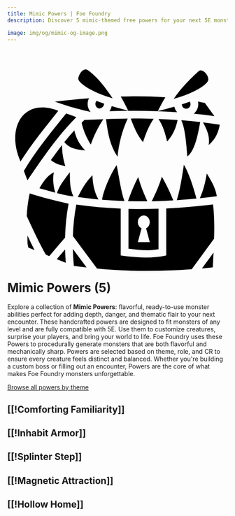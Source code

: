 ```yaml
---
title: Mimic Powers | Foe Foundry
description: Discover 5 mimic-themed free powers for your next 5E monster.

image: img/og/mimic-og-image.png
---
```


# <span class="inline-icon" aria-hidden="true"><svg xmlns="http://www.w3.org/2000/svg" viewBox="0 0 512 512"><path d="M165.3 45.79c4.5 9.27 23.4 21.66 44.6 30.54 11.9 5.01 23.8 9 34.6 12.32-16.7-25.45-35.8-49.69-57.3-65.16-12.3-8.9-24.6 15.79-21.9 22.3zM444.7 25.6c-19.6 17.71-41.1 39.17-58.1 64.42 10.8-3.19 22.8-7.03 34.8-11.89 21.3-8.62 40.3-20.76 44.9-29.98 4.8-10.51-12.7-30.59-21.6-22.55zM263.5 84.68c6.6 11 11.5 21.12 17.5 32.92l-19.5-5.3c-4.9-1.3-11.5-3.2-19.1-5.5-.8 4.5-2.6 8.6-5.2 12.1 47.7-1.5 100.3-1.6 157.3 2.3-3.1-3.7-5.3-8.1-6.4-12.9-7.5 2.1-14 3.9-18.8 5.1l-19.6 5c5.6-10.7 11.7-22.65 17.6-32-36.4-2.41-68.7-2.78-103.8-1.72zm-73.7 4.06c-25.7 2-52.2 4.62-79.5 7.82C153 111 157.1 111.6 193.6 120.6c-4.4-5.1-7-11.7-7-18.8 0-4.65 1.2-9.11 3.2-13.06zm17.4 5.92c-1.6 1.85-2.6 4.39-2.6 7.14 0 6.1 4.6 10.6 10.1 10.6 6.9-1.7 10-6 10.1-11.3-5.8-1.95-11.7-4.07-17.6-6.44zm235.8 1.5c.5 1.99.7 4.04.7 6.24 0 8.8-4 16.8-10.3 22.1 15.6 1.6 31.6 3.5 47.9 5.8L459 99.65c-5.2-1.2-10.5-2.41-16-3.49zm-19 .28c-6.3 2.41-12.5 4.56-18.5 6.46.3 5.9 4.8 10.1 10.1 10.1 5.5 0 10.1-4.5 10.1-10.6 0-2.3-.6-4.25-1.7-5.96zM30.62 235.6c26.49-42 57.67-79.7 87.78-117.8C37.98 85.89-4.308 156.6 30.62 235.6zM136.7 124c-34.8 43.6-70.14 86-98.33 133.4 2.71 7.2 5.54 14.5 8.35 21.9 34.39-49.8 67.78-100.9 113.68-146.8-8.2-3-16.2-5.9-23.7-8.5zm150.1 11.9c7.1 18.9 14.6 37.7 28.5 54.9 6.1-18.8 13.1-37.4 24.8-54.4-19.2-.3-36-1-53.3-.5zm-7.1 0c-17.4.2-34.2.6-50.4 1.2 4 30 8.5 60 26.8 87.3 3-29.5 10-58.9 23.6-88.5zm71.5.9c11 16.2 15.7 34.2 20.2 52.3 15-16.7 20.8-33.3 24.2-50-15.1-1.1-29.9-1.8-44.4-2.3zm-128.2.5c-18.7.7-43.6 1.7-43.6 1.7-2.3 2.1-4.5 4.3-6.7 6.4 3.6 17.5 11.1 34.4 21.2 50.9 6.9-19.6 16.1-39.3 29.1-59zm181.2 2.4c10.2 21.2 12.1 64.5 14.2 84.4 19-15.2 25.4-57.2 29.8-80.2-14.9-1.7-29.6-3.1-44-4.2zm50.4 5c8.6 15.6 16.6 31.4 13.3 52.6 17.3-14.7 22.7-30.8 25.8-47.2-13.2-2.1-26.2-3.9-39.1-5.4zm-298.9 18.7c-8.1 8.8-15.8 17.9-23.2 27.2 11.4 15 30.8 17.9 48.4 19.4-14-14.3-21.7-29.9-25.2-46.6zm-28.5 33.9c-9.1 11.6-17.7 23.3-26.1 35.2 9.3 7.7 20.8 11.9 33.6 13.8-4.8-15.8-7.8-32-7.5-49zm283 46.1c-3 20.2-8.3 57.5-16.4 82.1 15.2-1 30.4-2.3 45.6-3.8-6.1-23.6-17.6-59.9-29.2-78.3zm-156.3.6c-13.2 19.5-30.2 57-33.8 80.6 17.4 1.4 34.7 2.4 52.1 3-8.9-24.7-13.4-62.9-18.3-83.6zM108 260.5c-17.86 10.2-25.35 23.9-33.41 37.4 11.97 3.5 24.21 6.9 36.71 10.1-4.5-15.9-6.3-31.7-3.3-47.5zm37.1 0c-12 16.2-25 32.3-29.7 48.5 14.5 4.1 24.6 5.7 38.2 7.8-8.9-18.8-7.9-37.5-8.5-56.3zm318.4 3.2c-3.3 19.5-7.6 38.7-16.1 57.2 12.5-1.3 25.1-2.7 37.6-4.3l1.8-.3c-3-19.4-13.1-36.1-23.3-52.6zm-265.7 3.9c-16.8 17-25.5 33.8-34 50.7 16 2.2 32 4.1 47.9 5.5-9.6-17.1-13.3-36.2-13.9-56.2zm161.3 3.3c-5.9 19.2-14 38.3-23.6 57.1 16.7-.4 33.4-1 50.1-2-7.4-18.7-16-37-26.5-55.1zm-55 .8c-9.7 18.7-17.2 37.4-23.7 56.1 15 .4 30 .5 45 .4-8.5-18.6-16-37.3-21.3-56.5zM51.96 309.8c-3.76 16.6-6.09 34.7-6.86 52.6 14.38 31.4 29.54 64 44.46 90l7.81 3.2 36.83-43.1c.6-26.5 3.2-53 8.1-78.9-32.1-6.9-61.94-14.9-90.34-23.8zm426.14 25.7c-36.3 4.4-72.5 7.6-108.8 9.3v109.3c-35.6 8-74.8 4.3-105.8-.1V345.2c-34.4-1.5-68.8-4.5-103.2-9.4-4.6 23.9-7.2 48.4-8 73.1l56.2 75.7c75.3 7.2 148.2 6.5 220 1.4l52-70.9c.8-26.7.6-53.3-2.4-79.6zm-126.8 10c-23.3.7-46.5.9-69.8.3v92.5c23.3 3.3 45.9 5.5 69.8 1.3zm-34.2 15.7c7.7 0 13.9 6.9 13.9 15.4 0 6.3-3.4 11.9-8.6 14.3L331 423h-27.7l8.6-32.1c-5.2-2.4-8.6-8-8.6-14.3 0-8.5 6.2-15.4 13.8-15.4zM46.78 407.9c.22 10.1-.82 19 2.15 28l14.29 5.8c-5.68-11-11.12-22.4-16.44-33.8zm105.42 31c.3 13.2 1.1 26.3 2.3 39.3 9.9 1.4 19.8 2.7 29.7 3.9zm-18 1.1-19.4 22.7 21 8.5c-.8-10.3-1.4-20.7-1.6-31.2zm345 7.4-27 36.8c8.5-.7 16.9-1.5 25.3-2.3.5-11.5 1.1-23 1.7-34.5z"/></svg></span> Mimic Powers (5)

Explore a collection of **Mimic Powers**: flavorful, ready-to-use monster abilities perfect for adding depth, danger, and thematic flair to your next encounter. These handcrafted powers are designed to fit monsters of any level and are fully compatible with 5E. Use them to customize creatures, surprise your players, and bring your world to life. Foe Foundry uses these Powers to procedurally generate monsters that are both flavorful and mechanically sharp. Powers are selected based on theme, role, and CR to ensure every creature feels distinct and balanced. Whether you're building a custom boss or filling out an encounter, Powers are the core of what makes Foe Foundry monsters unforgettable.  

  
[Browse all powers by theme](all.md)

[[!Comforting Familiarity]]
---

[[!Inhabit Armor]]
---

[[!Splinter Step]]
---

[[!Magnetic Attraction]]
---

[[!Hollow Home]]
---
